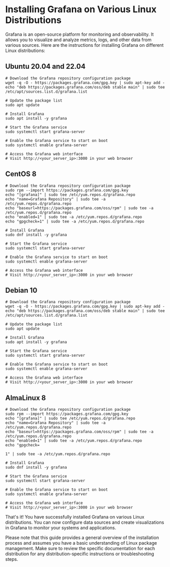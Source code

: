 # Installing Grafana on Various Linux Distributions

Grafana is an open-source platform for monitoring and observability. It allows you to visualize and analyze metrics, logs, and other data from various sources. Here are the instructions for installing Grafana on different Linux distributions:

## Ubuntu 20.04 and 22.04

```shell
# Download the Grafana repository configuration package
wget -q -O - https://packages.grafana.com/gpg.key | sudo apt-key add -
echo "deb https://packages.grafana.com/oss/deb stable main" | sudo tee /etc/apt/sources.list.d/grafana.list

# Update the package list
sudo apt update

# Install Grafana
sudo apt install -y grafana

# Start the Grafana service
sudo systemctl start grafana-server

# Enable the Grafana service to start on boot
sudo systemctl enable grafana-server

# Access the Grafana web interface
# Visit http://<your_server_ip>:3000 in your web browser
```

## CentOS 8

```shell
# Download the Grafana repository configuration package
sudo rpm --import https://packages.grafana.com/gpg.key
echo "[grafana]" | sudo tee /etc/yum.repos.d/grafana.repo
echo "name=Grafana Repository" | sudo tee -a /etc/yum.repos.d/grafana.repo
echo "baseurl=https://packages.grafana.com/oss/rpm" | sudo tee -a /etc/yum.repos.d/grafana.repo
echo "enabled=1" | sudo tee -a /etc/yum.repos.d/grafana.repo
echo "gpgcheck=1" | sudo tee -a /etc/yum.repos.d/grafana.repo

# Install Grafana
sudo dnf install -y grafana

# Start the Grafana service
sudo systemctl start grafana-server

# Enable the Grafana service to start on boot
sudo systemctl enable grafana-server

# Access the Grafana web interface
# Visit http://<your_server_ip>:3000 in your web browser
```

## Debian 10

```shell
# Download the Grafana repository configuration package
wget -q -O - https://packages.grafana.com/gpg.key | sudo apt-key add -
echo "deb https://packages.grafana.com/oss/deb stable main" | sudo tee /etc/apt/sources.list.d/grafana.list

# Update the package list
sudo apt update

# Install Grafana
sudo apt install -y grafana

# Start the Grafana service
sudo systemctl start grafana-server

# Enable the Grafana service to start on boot
sudo systemctl enable grafana-server

# Access the Grafana web interface
# Visit http://<your_server_ip>:3000 in your web browser
```

## AlmaLinux 8

```shell
# Download the Grafana repository configuration package
sudo rpm --import https://packages.grafana.com/gpg.key
echo "[grafana]" | sudo tee /etc/yum.repos.d/grafana.repo
echo "name=Grafana Repository" | sudo tee -a /etc/yum.repos.d/grafana.repo
echo "baseurl=https://packages.grafana.com/oss/rpm" | sudo tee -a /etc/yum.repos.d/grafana.repo
echo "enabled=1" | sudo tee -a /etc/yum.repos.d/grafana.repo
echo "gpgcheck=

1" | sudo tee -a /etc/yum.repos.d/grafana.repo

# Install Grafana
sudo dnf install -y grafana

# Start the Grafana service
sudo systemctl start grafana-server

# Enable the Grafana service to start on boot
sudo systemctl enable grafana-server

# Access the Grafana web interface
# Visit http://<your_server_ip>:3000 in your web browser
```

That's it! You have successfully installed Grafana on various Linux distributions. You can now configure data sources and create visualizations in Grafana to monitor your systems and applications.

Please note that this guide provides a general overview of the installation process and assumes you have a basic understanding of Linux package management. Make sure to review the specific documentation for each distribution for any distribution-specific instructions or troubleshooting steps.

```

```
